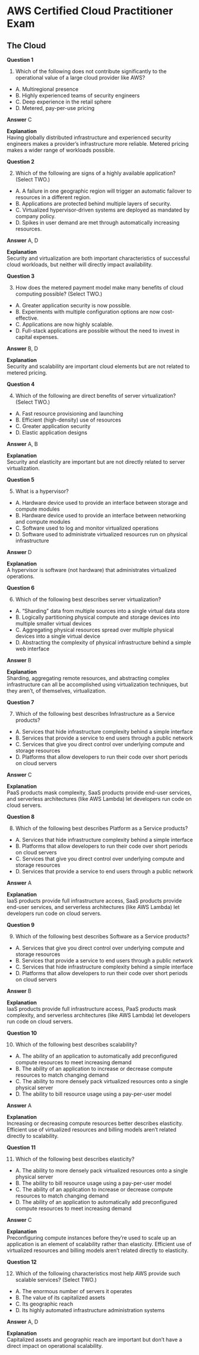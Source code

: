 # AWS Certified Cloud Practitioner Exam

## The Cloud

**Question 1**

1. Which of the following does not contribute significantly to the operational value of a large
   cloud provider like AWS?
*  A. Multiregional presence
*  B. Highly experienced teams of security engineers
*  C. Deep experience in the retail sphere
*  D. Metered, pay-per-use pricing

**Answer** C

**Explanation**  
Having globally distributed infrastructure and experienced security engineers makes a
provider’s infrastructure more reliable. Metered pricing makes a wider range of workloads
possible.


**Question 2**

2. Which of the following are signs of a highly available application? (Select TWO.)
*  A. A failure in one geographic region will trigger an automatic failover to resources in a
   different region.
*  B. Applications are protected behind multiple layers of security.
*  C. Virtualized hypervisor-driven systems are deployed as mandated by company policy.
*  D. Spikes in user demand are met through automatically increasing resources.

**Answer** A, D

**Explanation**  
Security and virtualization are both important characteristics of successful cloud
workloads, but neither will directly impact availability.


**Question 3**

3. How does the metered payment model make many benefits of cloud computing possible?
   (Select TWO.)
*  A. Greater application security is now possible.
*  B. Experiments with multiple configuration options are now cost-effective.
*  C. Applications are now highly scalable.
*  D. Full-stack applications are possible without the need to invest in capital expenses.

**Answer** B, D

**Explanation**  
Security and scalability are important cloud elements but are not related to metered
pricing.


**Question 4**

4. Which of the following are direct benefits of server virtualization? (Select TWO.)
*  A. Fast resource provisioning and launching
*  B. Efficient (high-density) use of resources
*  C. Greater application security
*  D. Elastic application designs

**Answer** A, B

**Explanation**  
Security and elasticity are important but are not directly related to server
virtualization.


**Question 5**

5. What is a hypervisor?
*  A. Hardware device used to provide an interface between storage and compute modules
*  B. Hardware device used to provide an interface between networking and compute
   modules
*  C. Software used to log and monitor virtualized operations
*  D. Software used to administrate virtualized resources run on physical infrastructure

**Answer** D

**Explanation**  
A hypervisor is software (not hardware) that administrates virtualized operations.


**Question 6**

6. Which of the following best describes server virtualization?
*  A. “Sharding” data from multiple sources into a single virtual data store
*  B. Logically partitioning physical compute and storage devices into multiple smaller
   virtual devices
*  C. Aggregating physical resources spread over multiple physical devices into a single
   virtual device
*  D. Abstracting the complexity of physical infrastructure behind a simple web interface

**Answer** B

**Explanation**  
Sharding, aggregating remote resources, and abstracting complex infrastructure
can all be accomplished using virtualization techniques, but they aren’t, of themselves,
virtualization.


**Question 7**

7. Which of the following best describes Infrastructure as a Service products?
*  A. Services that hide infrastructure complexity behind a simple interface
*  B. Services that provide a service to end users through a public network
*  C. Services that give you direct control over underlying compute and storage resources
*  D. Platforms that allow developers to run their code over short periods on cloud servers

**Answer** C

**Explanation**  
PaaS products mask complexity, SaaS products provide end-user services, and serverless
architectures (like AWS Lambda) let developers run code on cloud servers.


**Question 8**

8. Which of the following best describes Platform as a Service products?
*  A. Services that hide infrastructure complexity behind a simple interface
*  B. Platforms that allow developers to run their code over short periods on cloud servers
*  C. Services that give you direct control over underlying compute and storage resources
*  D. Services that provide a service to end users through a public network

**Answer** A

**Explanation**  
IaaS products provide full infrastructure access, SaaS products provide end-user
services, and serverless architectures (like AWS Lambda) let developers run code on cloud
servers.


**Question 9**

9. Which of the following best describes Software as a Service products?
*  A. Services that give you direct control over underlying compute and storage resources
*  B. Services that provide a service to end users through a public network
*  C. Services that hide infrastructure complexity behind a simple interface
*  D. Platforms that allow developers to run their code over short periods on cloud servers

**Answer** B

**Explanation**  
IaaS products provide full infrastructure access, PaaS products mask complexity, and
serverless architectures (like AWS Lambda) let developers run code on cloud servers.


**Question 10**

10. Which of the following best describes scalability?
*  A. The ability of an application to automatically add preconfigured compute resources to
   meet increasing demand
*  B. The ability of an application to increase or decrease compute resources to match
   changing demand
*  C. The ability to more densely pack virtualized resources onto a single physical server
*  D. The ability to bill resource usage using a pay-per-user model

**Answer** A

**Explanation**  
Increasing or decreasing compute resources better describes elasticity. Efficient use of
virtualized resources and billing models aren’t related directly to scalability.


**Question 11**

11. Which of the following best describes elasticity?
*  A. The ability to more densely pack virtualized resources onto a single physical server
*  B. The ability to bill resource usage using a pay-per-user model
*  C. The ability of an application to increase or decrease compute resources to match
   changing demand
*  D. The ability of an application to automatically add preconfigured compute resources to
   meet increasing demand

**Answer** C

**Explanation**  
Preconfiguring compute instances before they’re used to scale up an application is an
element of scalability rather than elasticity. Efficient use of virtualized resources and billing
models aren’t related directly to elasticity.


**Question 12**

12. Which of the following characteristics most help AWS provide such scalable services?
    (Select TWO.)
*  A. The enormous number of servers it operates
*  B. The value of its capitalized assets
*  C. Its geographic reach
*  D. Its highly automated infrastructure administration systems

**Answer** A, D

**Explanation**  
Capitalized assets and geographic reach are important but don’t have a direct impact
on operational scalability.
